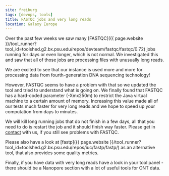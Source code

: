 ```yaml
---
site: freiburg
tags: [devops, tools]
title: FASTQC jobs and very long reads
location: Galaxy Europe
---
```


Over the past few weeks we saw many [FASTQC]({{ page.website }}/tool_runner?tool_id=toolshed.g2.bx.psu.edu/repos/devteam/fastqc/fastqc/0.72) jobs running for days or even longer, which is not normal.
We investigated this and saw that all of those jobs are processing files with unusually long reads.

We are excited to see that our instance is used more and more for processing data from fourth-generation DNA sequencing technology!

However, FASTQC seems to have a problem with that so we updated the tool and tried to understand what is going on.
We finally found that FASTQC has a hard-coded parameter (-Xmx250m) to restrict the Java virtual machine to a certain amount of memory.
Increasing this value made all of our tests much faster for very long reads and we hope to speed up your computation from days to minutes.

We will kill long running jobs that do not finish in a few days, all that you need to do is restart the job and it should finish way faster.
Please get in [contact](mailto:contact@usegalaxy.eu) with us, if you still see problems with FASTQC.

Please also have a look at [fastp]({{ page.website }}/tool_runner?tool_id=toolshed.g2.bx.psu.edu/repos/iuc/fastp/fastp/) as an alternative tool, that also provides some quality metrics.

Finally, if you have data with very long reads have a look in your tool panel - there should be a Nanopore section with a lot of useful tools for ONT data.
